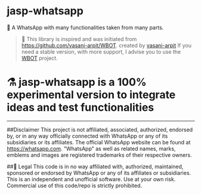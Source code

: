 # jasp-whatsapp
💬 A WhatsApp with many functionalities taken from many parts.

> 🚨 This library is inspired and was initiated from https://github.com/vasani-arpit/WBOT. created by [vasani-arpit](https://github.com/vasani-arpit)
> If you need a stable version, with more support, I advise you to use the [WBOT](https://github.com/vasani-arpit/WBOT) project.

# ⚗️ jasp-whatsapp is a 100% experimental version to integrate ideas and test functionalities

---
##Disclaimer
This project is not affiliated, associated, authorized, endorsed by, or in any way officially connected with WhatsApp or any of its subsidiaries or its affiliates. The official WhatsApp website can be found at https://whatsapp.com. "WhatsApp" as well as related names, marks, emblems and images are registered trademarks of their respective owners.

##📃 Legal
This code is in no way affiliated with, authorized, maintained, sponsored or endorsed by WhatsApp or any of its affiliates or subsidiaries. This is an independent and unofficial software. Use at your own risk. Commercial use of this code/repo is strictly prohibited.
